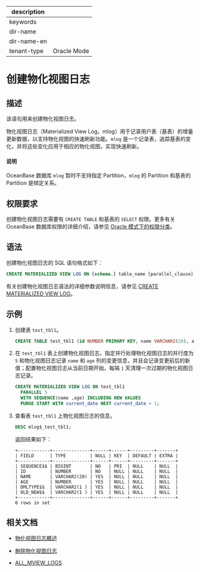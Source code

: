 |description||
|---|---|
|keywords||
|dir-name||
|dir-name-en||
|tenant-type|Oracle Mode|

# 创建物化视图日志

## 描述

该语句用来创建物化视图日志。

物化视图日志（Materialized View Log，mlog）用于记录用户表（基表）的增量更新数据，以支持物化视图的快速刷新功能。`mlog` 是一个记录表，追踪基表的变化，并将这些变化应用于相应的物化视图，实现快速刷新。

<main id="notice" type='explain'>
  <h4>说明</h4>
  <p>OceanBase 数据库 <code>mlog</code> 暂时不支持指定 Partition，<code>mlog</code> 的 Partition 和基表的 Partition 是绑定关系。</p>
</main>

## 权限要求

创建物化视图日志需要有 `CREATE TABLE` 和基表的 `SELECT` 权限。更多有关 OceanBase 数据库权限的详细介绍，请参见 [Oracle 模式下的权限分类](../../../../../../600.manage/500.security-and-permissions/300.access-control/200.user-and-permission/300.permission-of-oracle-mode/000.permission-classification-of-oracle-mode.md)。

## 语法

创建物化视图日志的 SQL 语句格式如下：

```sql
CREATE MATERIALIZED VIEW LOG ON [schema.] table_name [parallel_clause] [with_clause] [mv_log_purge_clause];
```

有关创建物化视图日志语法的详细参数说明信息，请参见 [CREATE MATERIALIZED VIEW LOG](../../../../../500.sql-reference/100.sql-syntax/300.common-tenant-of-oracle-mode/900.sql-statement-of-oracle-mode/100.ddl-of-oracle-mode/1751.create-materialized-views-log-of-oracle-mode-in-sql.md)。

## 示例

1. 创建表 `test_tbl1`。

    ```sql
    CREATE TABLE test_tbl1 (id NUMBER PRIMARY KEY, name VARCHAR2(20), age NUMBER);
    ```

2. 在 `test_tbl1` 表上创建物化视图日志。指定并行处理物化视图日志的并行度为 `5` 和物化视图日志记录 `name` 和 `age` 列的变更信息，并且会记录变更前后的新值；配置物化视图日志从当前日期开始，每隔 `1` 天清理一次过期的物化视图日志记录。

    ```sql
    CREATE MATERIALIZED VIEW LOG ON test_tbl1 
      PARALLEL 5 
      WITH SEQUENCE(name ,age) INCLUDING NEW VALUES
      PURGE START WITH current_date NEXT current_date + 1;
    ```

3. 查看表 `test_tbl1` 上物化视图日志的信息。

    ```sql
    DESC mlog$_test_tbl1;
    ```

    返回结果如下：

    ```shell
    +------------+--------------+------+------+---------+-------+
    | FIELD      | TYPE         | NULL | KEY  | DEFAULT | EXTRA |
    +------------+--------------+------+------+---------+-------+
    | SEQUENCE$$ | BIGINT       | NO   | PRI  | NULL    | NULL  |
    | ID         | NUMBER       | NO   | NULL | NULL    | NULL  |
    | NAME       | VARCHAR2(20) | YES  | NULL | NULL    | NULL  |
    | AGE        | NUMBER       | YES  | NULL | NULL    | NULL  |
    | DMLTYPE$$  | VARCHAR2(1 ) | YES  | NULL | NULL    | NULL  |
    | OLD_NEW$$  | VARCHAR2(1 ) | YES  | NULL | NULL    | NULL  |
    +------------+--------------+------+------+---------+-------+
    6 rows in set
    ```

## 相关文档

* [物化视图日志概述](../../../../../300.database-object-management/200.manage-object-of-oracle-mode/500.manage-views-of-oracle-mode/200.manage-materialized-views-of-oracle-mode/200.materialized-views-log-of-oracle-mode/100.materialized-views-log-overview-of-oracle-mode.md)

* [删除物化视图日志](../../../../../300.database-object-management/200.manage-object-of-oracle-mode/500.manage-views-of-oracle-mode/200.manage-materialized-views-of-oracle-mode/200.materialized-views-log-of-oracle-mode/300.delete-materialized-views-log-of-oracle-mode.md)

* [ALL_MVIEW_LOGS](../../../../../700.system-views/500.system-view-of-oracle-mode/200.dictionary-view-of-oracle-mode/2100.all_mview_logs-of-oracle-mode.md)
